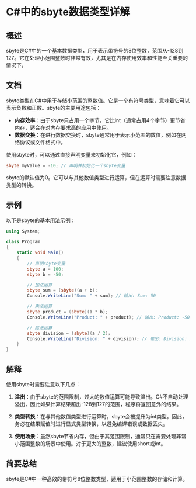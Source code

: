 <!--
Meta Description: # C#中的sbyte数据类型详解 ## 概述 sbyte是C#中的一个基本数据类型，用于表示带符号的8位整数，范围从-128到127。它在处理小范围整数时非常有效，尤其是在内存使用效率和性能至关重要的情况下。 ## 文档 sbyte类型在C#中用于存储小范围的整数值。它是一个有符号类型，意味着它可...
Meta Keywords: sbyte, sum, product, division, console
-->

# C#中的sbyte数据类型详解

## 概述
sbyte是C#中的一个基本数据类型，用于表示带符号的8位整数，范围从-128到127。它在处理小范围整数时非常有效，尤其是在内存使用效率和性能至关重要的情况下。

## 文档
sbyte类型在C#中用于存储小范围的整数值。它是一个有符号类型，意味着它可以表示负数和正数。sbyte的主要用途包括：

- **内存效率**：由于sbyte只占用一个字节，它比int（通常占用4个字节）更节省内存，适合在对内存要求高的应用中使用。
- **数据交换**：在进行数据交换时，sbyte通常用于表示小范围的数值，例如在网络协议或文件格式中。

使用sbyte时，可以通过直接声明变量来初始化它，例如：

```csharp
sbyte myValue = -10; // 声明并初始化一个sbyte变量
```

sbyte的默认值为0。它可以与其他数值类型进行运算，但在运算时需要注意数据类型的转换。

## 示例
以下是sbyte的基本用法示例：

```csharp
using System;

class Program
{
    static void Main()
    {
        // 声明sbyte变量
        sbyte a = 100;
        sbyte b = -50;

        // 加法运算
        sbyte sum = (sbyte)(a + b);
        Console.WriteLine("Sum: " + sum); // 输出: Sum: 50

        // 乘法运算
        sbyte product = (sbyte)(a * b);
        Console.WriteLine("Product: " + product); // 输出: Product: -5000 (会溢出)

        // 除法运算
        sbyte division = (sbyte)(a / 2);
        Console.WriteLine("Division: " + division); // 输出: Division: 50
    }
}
```

## 解释
使用sbyte时需要注意以下几点：

1. **溢出**：由于sbyte的范围限制，过大的数值运算可能导致溢出。C#不自动处理溢出，因此如果计算结果超出-128到127的范围，程序将返回意外的结果。
   
2. **类型转换**：在与其他数值类型进行运算时，sbyte会被提升为int类型。因此，务必在结果赋值时进行显式类型转换，以避免编译错误或数据丢失。

3. **使用场景**：虽然sbyte节省内存，但由于其范围限制，通常只在需要处理非常小范围整数的场景中使用。对于更大的整数，建议使用short或int。

## 简要总结
sbyte是C#中一种高效的带符号8位整数类型，适用于小范围整数的存储和计算。